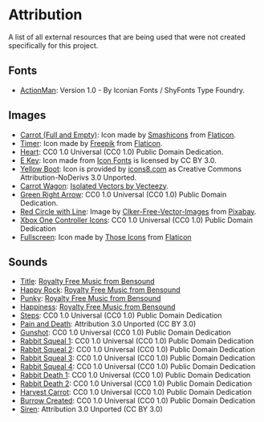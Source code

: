 # Attribution

A list of all external resources that are being used that were not created specifically for this project.

## Fonts

- [ActionMan](https://www.fontsquirrel.com/fonts/action-man): Version 1.0 - By Iconian Fonts / ShyFonts Type Foundry.

## Images

- [Carrot (Full and Empty)](https://www.flaticon.com/free-icon/carrot_135456): Icon made by [Smashicons](https://www.flaticon.com/authors/smashicons) from [Flaticon](https://www.flaticon.com).
- [Timer](https://www.flaticon.com/free-icon/timer-clock_27133): Icon made by [Freepik](https://www.flaticon.com/authors/freepik) from [Flaticon](https://www.flaticon.com).
- [Heart](https://freesvg.org/heart-icon): CC0 1.0 Universal (CC0 1.0) Public Domain Dedication.
- [E Key](https://www.onlinewebfonts.com/icon/527993): Icon made from [Icon Fonts](http://www.onlinewebfonts.com/icon) is licensed by CC BY 3.0.
- [Yellow Boot](https://iconsplace.com/yellow-icons/boots-icon-19): Icon is provided by [icons8.com](https://icons8.com) as Creative Commons Attribution-NoDerivs 3.0 Unported.
- [Carrot Wagon](https://www.vecteezy.com/vector-art/373832-fresh-carrots-in-wooden-wagon): [Isolated Vectors by Vecteezy](https://www.vecteezy.com/free-vector/isolated).
- [Green Right Arrow](https://www.iconsdb.com/green-icons/arrow-icon.html): CC0 1.0 Universal (CC0 1.0) Public Domain Dedication.
- [Red Circle with Line](https://pixabay.com/vectors/no-symbol-prohibition-sign-39767/): Image by [Clker-Free-Vector-Images](https://pixabay.com/users/Clker-Free-Vector-Images-3736/?utm_source=link-attribution&amp;utm_medium=referral&amp;utm_campaign=image&amp;utm_content=39767) from [Pixabay](https://pixabay.com/?utm_source=link-attribution&amp;utm_medium=referral&amp;utm_campaign=image&amp;utm_content=39767).
- [Xbox One Controller Icons](https://opengameart.org/content/free-keyboard-and-controllers-prompts-pack): CC0 1.0 Universal (CC0 1.0)
Public Domain Dedication
- [Fullscreen](https://www.flaticon.com/free-icon/fullscreen_483333?term=fullscreen&page=1&position=3): Icon made by [Those Icons](https://www.flaticon.com/authors/those-icons) from [Flaticon](https://www.flaticon.com)

## Sounds

- [Title](https://www.bensound.com/royalty-free-music/track/energy): [Royalty Free Music from Bensound](https://www.bensound.com/royalty-free-music)
- [Happy Rock](https://www.bensound.com/royalty-free-music/track/happy-rock): [Royalty Free Music from Bensound](https://www.bensound.com/royalty-free-music)
- [Punky](https://www.bensound.com/royalty-free-music/track/punky): [Royalty Free Music from Bensound](https://www.bensound.com/royalty-free-music)
- [Happiness](https://www.bensound.com/royalty-free-music/track/happiness): [Royalty Free Music from Bensound](https://www.bensound.com/royalty-free-music)
- [Steps](https://opengameart.org/content/different-steps-on-wood-stone-leaves-gravel-and-mud): CC0 1.0 Universal (CC0 1.0) Public Domain Dedication
- [Pain and Death](https://opengameart.org/content/11-male-human-paindeath-sounds): Attribution 3.0 Unported (CC BY 3.0)
- [Gunshot](https://opengameart.org/content/100-cc0-sfx): CC0 1.0 Universal (CC0 1.0)
Public Domain Dedication
- [Rabbit Squeal 1](https://freesound.org/people/Reitanna/sounds/343972/): CC0 1.0 Universal (CC0 1.0)
Public Domain Dedication
- [Rabbit Squeal 2](https://freesound.org/people/Reitanna/sounds/343975/): CC0 1.0 Universal (CC0 1.0)
Public Domain Dedication
- [Rabbit Squeal 3](https://freesound.org/people/Reitanna/sounds/343971/): CC0 1.0 Universal (CC0 1.0)
Public Domain Dedication
- [Rabbit Squeal 4](https://freesound.org/people/Reitanna/sounds/343970/): CC0 1.0 Universal (CC0 1.0)
Public Domain Dedication
- [Rabbit Death 1](https://freesound.org/people/Reitanna/sounds/344063/): CC0 1.0 Universal (CC0 1.0)
Public Domain Dedication
- [Rabbit Death 2](https://freesound.org/people/Reitanna/sounds/344062/): CC0 1.0 Universal (CC0 1.0)
Public Domain Dedication
- [Harvest Carrot](https://freesound.org/people/wobesound/sounds/488378/): CC0 1.0 Universal (CC0 1.0)
Public Domain Dedication
- [Burrow Created](https://freesound.org/people/vckhaze/sounds/380700/): CC0 1.0 Universal (CC0 1.0)
Public Domain Dedication
- [Siren](http://soundbible.com/1542-Air-Horn.html): Attribution 3.0 Unported (CC BY 3.0)